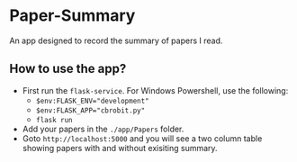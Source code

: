 # Paper-Summary
An app designed to record the summary of papers I read.

## How to use the app?
- First run the `flask-service`. For Windows Powershell, use the following:
    - ```$env:FLASK_ENV="development"```
    - ```$env:FLASK_APP="cbrobit.py"```
    - ```flask run```
- Add your papers in the `./app/Papers` folder.
- Goto `http://localhost:5000` and you will see a two column table showing papers with and without exisiting summary.

<!-- ## TODO -->